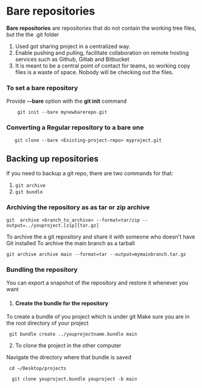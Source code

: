 # Bare repositories
**Bare repositories** are repositories that do not contain the working tree files, but the the
.git folder
 1. Used got sharing project in a centralized way.
 2. Enable pushing and pulling, facilitate collaboration on remote hosting services such as
    Github, Gitlab and Bitbucket
 3. It is meant to be a central point of contact for teams, so working copy files is a waste of
    space. Nobody will be checking out the files.
 
### To set a bare repository

Provide **--bare** option with the **git init** command
```
    git init --bare mynewbarerepo.git
```
### Converting a Regular repository to a bare one

```git
   git clone --bare <Existing-project-repo> myproject.git
```

## Backing up repositories

If you need to backup a git repo, there are two commands for that:
1. `git archive`
2. `git bundle`

### Archiving the repository as as tar or zip archive

```git
git  archive <branch_to_archive> --format=tar/zip --output=../youproject.[zip][tar.gz]
```

To archive the a git repository and share it with someone who doesn't have Git installed
To archive the main branch as a tarball
```git
git archive archive main --format=tar --output=mymainbranch.tar.gz
```

### Bundling the repository
You can export a snapshot of the repository and restore it whenever you want


1. #### Create the bundle for the repository
To create a bundle of you project which is under git
Make sure you are in the root directory of your project
```
 git bundle create ../youprojectname.bundle main
```
2. To clone the project in the other computer

Navigate the directory where that bundle is saved
```
 cd ~/Desktop/projects
```
```
  git clone youproject.bundle youproject -b main
```





